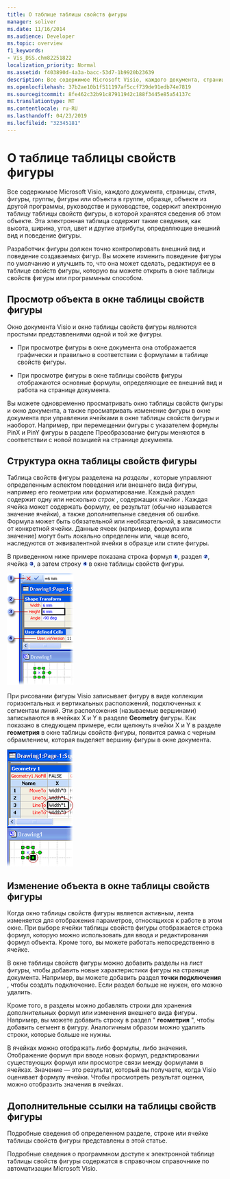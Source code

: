 ```yaml
---
title: О таблице таблицы свойств фигуры
manager: soliver
ms.date: 11/16/2014
ms.audience: Developer
ms.topic: overview
f1_keywords:
- Vis_DSS.chm82251822
localization_priority: Normal
ms.assetid: f403890d-4a3a-bacc-53d7-1b9920b23639
description: Все содержимое Microsoft Visio, каждого документа, страницы, стиля, фигуры, группы, фигуры или объекта в группе, образце, объекте из другой программы, руководстве и руководстве, содержит электронную таблицу таблицы свойств фигуры, в которой хранятся сведения об этом объекте. Эта электронная таблица содержит такие сведения, как высота, ширина, угол, цвет и другие атрибуты, определяющие внешний вид и поведение фигуры.
ms.openlocfilehash: 37b2ae10b1f511197af5ccf739de91edb74e7819
ms.sourcegitcommit: 8fe462c32b91c87911942c188f3445e85a54137c
ms.translationtype: MT
ms.contentlocale: ru-RU
ms.lasthandoff: 04/23/2019
ms.locfileid: "32345181"
---
```

# <a name="about-the-shapesheet-spreadsheet"></a>О таблице таблицы свойств фигуры

Все содержимое Microsoft Visio, каждого документа, страницы, стиля, фигуры, группы, фигуры или объекта в группе, образце, объекте из другой программы, руководстве и руководстве, содержит электронную таблицу таблицы свойств фигуры, в которой хранятся сведения об этом объекте. Эта электронная таблица содержит такие сведения, как высота, ширина, угол, цвет и другие атрибуты, определяющие внешний вид и поведение фигуры.
  
Разработчик фигуры должен точно контролировать внешний вид и поведение создаваемых фигур. Вы можете изменить поведение фигуры по умолчанию и улучшить то, что она может сделать, редактируя ее в таблице свойств фигуры, которую вы можете открыть в окне таблицы свойств фигуры или программным способом.
  
## <a name="viewing-an-object-in-a-shapesheet-window"></a>Просмотр объекта в окне таблицы свойств фигуры

Окно документа Visio и окно таблицы свойств фигуры являются простыми представлениями одной и той же фигуры.
  
- При просмотре фигуры в окне документа она отображается графически и правильно в соответствии с формулами в таблице свойств фигуры.
    
- При просмотре фигуры в окне таблицы свойств фигуры отображаются основные формулы, определяющие ее внешний вид и работа на странице документа.
    
Вы можете одновременно просматривать окно таблицы свойств фигуры и окно документа, а также просматривать изменение фигуры в окне документа при управлении ячейками в окне таблицы свойств фигуры и наоборот. Например, при перемещении фигуры с указателем формулы PinX и PinY фигуры в разделе Преобразование фигуры меняются в соответствии с новой позицией на странице документа.
  
## <a name="structure-of-the-shapesheet-window"></a>Структура окна таблицы свойств фигуры

Таблица свойств фигуры разделена на *разделы* , которые управляют определенным аспектом поведения или внешнего вида фигуры, например его геометрии или форматирование. Каждый раздел содержит одну или несколько *строк* , содержащих *ячейки* . Каждая ячейка может содержать формулу, ее результат (обычно называется значение ячейки), а также дополнительные сведения об ошибке. Формула может быть обязательной или необязательной, в зависимости от конкретной ячейки. Данные ячеек (например, формула или значение) могут быть локально определены или, чаще всего, наследуются от эквивалентной ячейки в образце или стиле фигуры. 
  
В приведенном ниже примере показана строка формул ![строка формул](media/callout1_ZA01036259.gif), раздел ![section](media/callout2_ZA01036260.gif), ячейка ![элемент](media/callout3_ZA01036261.gif), а затем строку ![row](media/callout4_ZA01036262.gif) в окне таблицы свойств фигуры. 
  
![Окно таблицы свойств фигуры](media/ShpSheetRef_CA_02a_ZA07645861.gif)
  
При рисовании фигуры Visio записывает фигуру в виде коллекции горизонтальных и вертикальных расположений, подключенных к сегментам линий. Эти расположения (называемые вершинами) записываются в ячейках X и Y в разделе **Geometry** фигуры. Как показано в следующем примере, если щелкнуть ячейки X и Y в разделе **геометрия** в окне таблицы свойств фигуры, появится рамка с черным обрамлением, которая выделяет вершину фигуры в окне документа. 
  
![Рамка с черным обрамлением выделяет вершину фигуры в окне документа](media/ShpSheetRef_CA_01_ZA07645860.gif)
  
## <a name="editing-an-object-in-the-shapesheet-window"></a>Изменение объекта в окне таблицы свойств фигуры

Когда окно таблицы свойств фигуры является активным, лента изменяется для отображения параметров, относящихся к работе в этом окне. При выборе ячейки таблицы свойств фигуры отображается строка формул, которую можно использовать для ввода и редактирования формул объекта. Кроме того, вы можете работать непосредственно в ячейке.
  
В окне таблицы свойств фигуры можно добавить разделы на лист фигуры, чтобы добавить новые характеристики фигуры на странице документа. Например, вы можете добавить раздел **точки подключения** , чтобы создать подключение. Если раздел больше не нужен, его можно удалить. 
  
Кроме того, в разделы можно добавлять строки для хранения дополнительных формул или изменения внешнего вида фигуры. Например, вы можете добавить строку в раздел " **геометрия** ", чтобы добавить сегмент в фигуру. Аналогичным образом можно удалить строки, которые больше не нужны. 
  
В ячейках можно отображать либо формулы, либо значения. Отображение формул при вводе новых формул, редактировании существующих формул или просмотре связи между формулами в ячейках. Значение — это результат, который вы получаете, когда Visio оценивает формулу ячейки. Чтобы просмотреть результат оценки, можно отобразить значения в ячейках.
  
## <a name="additional-shapesheet-references"></a>Дополнительные ссылки на таблицы свойств фигуры

Подробные сведения об определенном разделе, строке или ячейке таблицы свойств фигуры представлены в этой статье. [](reference-visio-shapesheet.md)
  
Подробные сведения о программном доступе к электронной таблице таблицы свойств фигуры содержатся в справочном справочнике по автоматизации Microsoft Visio.
  

